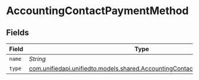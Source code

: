 # AccountingContactPaymentMethod


## Fields

| Field                                                                                                                                  | Type                                                                                                                                   | Required                                                                                                                               | Description                                                                                                                            |
| -------------------------------------------------------------------------------------------------------------------------------------- | -------------------------------------------------------------------------------------------------------------------------------------- | -------------------------------------------------------------------------------------------------------------------------------------- | -------------------------------------------------------------------------------------------------------------------------------------- |
| `name`                                                                                                                                 | *String*                                                                                                                               | :heavy_minus_sign:                                                                                                                     | N/A                                                                                                                                    |
| `type`                                                                                                                                 | [com.unifiedapi.unifiedto.models.shared.AccountingContactPaymentMethodType](../../models/shared/AccountingContactPaymentMethodType.md) | :heavy_minus_sign:                                                                                                                     | N/A                                                                                                                                    |